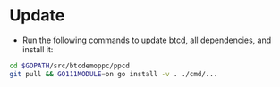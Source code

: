 # Update

* Run the following commands to update btcd, all dependencies, and install it:

```bash
cd $GOPATH/src/btcdemoppc/ppcd
git pull && GO111MODULE=on go install -v . ./cmd/...
```
